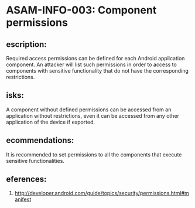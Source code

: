 
# ASAM-INFO-003: Component permissions

## escription:
Required access permissions can be defined for each Android application component. An attacker will list such permissions in order to access to components with sensitive functionality that do not have the corresponding restrictions.

## isks:
A component without defined permissions can be accessed from an application without restrictions, even it can be accessed from any other application of the device if exported.


## ecommendations:
It is recommended to set permissions to all the components that execute sensitive functionalities.

## eferences:
1. http://developer.android.com/guide/topics/security/permissions.html#manifest
